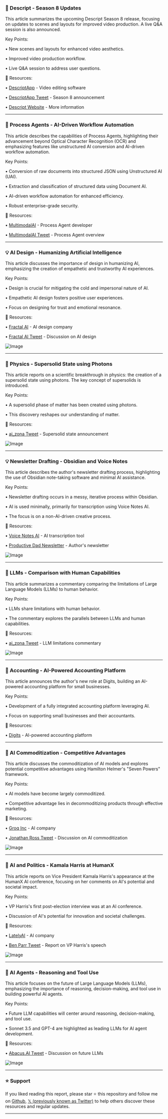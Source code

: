 ### 🚀 Descript - Season 8 Updates

This article summarizes the upcoming Descript Season 8 release, focusing on updates to scenes and layouts for improved video production.  A live Q&A session is also announced.

Key Points:

•  New scenes and layouts for enhanced video aesthetics.


•  Improved video production workflow.


•  Live Q&A session to address user questions.


🔗 Resources:

• [DescriptApp](https://x.com/DescriptApp) - Video editing software


• [DescriptApp Tweet](https://x.com/DescriptApp/status/1899475538256744883) -  Season 8 announcement


• [Descript Website](https://t.co/7eKrR27S9u) -  More information



---
### 🤖 Process Agents - AI-Driven Workflow Automation

This article describes the capabilities of Process Agents, highlighting their advancement beyond Optical Character Recognition (OCR) and emphasizing features like unstructured AI conversion and AI-driven workflow automation.

Key Points:

• Conversion of raw documents into structured JSON using Unstructured AI (UAI).


• Extraction and classification of structured data using Document AI.


• AI-driven workflow automation for enhanced efficiency.


• Robust enterprise-grade security.


🔗 Resources:

• [MultimodalAI](https://x.com/MultimodalAI) -  Process Agent developer


• [MultimodalAI Tweet](https://x.com/MultimodalAI/status/1899475435370557695) -  Process Agent overview


---
### 💡 AI Design - Humanizing Artificial Intelligence

This article discusses the importance of design in humanizing AI, emphasizing the creation of empathetic and trustworthy AI experiences.

Key Points:

• Design is crucial for mitigating the cold and impersonal nature of AI.


•  Empathetic AI design fosters positive user experiences.


•  Focus on designing for trust and emotional resonance.



🔗 Resources:

• [Fractal AI](https://x.com/fractalai) - AI design company


• [Fractal AI Tweet](https://x.com/fractalai/status/1899383609263632426) -  Discussion on AI design


![Image](https://pbs.twimg.com/media/GlvhGmGXkAEDfIG?format=jpg&name=small)


---
### 🤖 Physics - Supersolid State using Photons

This article reports on a scientific breakthrough in physics: the creation of a supersolid state using photons.  The key concept of supersolids is introduced.

Key Points:

•  A supersolid phase of matter has been created using photons.


•  This discovery reshapes our understanding of matter.



🔗 Resources:

• [ai_zona Tweet](https://x.com/ai_zona/status/1899370008070754666) -  Supersolid state announcement


![Image](https://pbs.twimg.com/media/Glvq88pW0AAZIYd?format=jpg&name=small)


---
### 💡 Newsletter Drafting - Obsidian and Voice Notes

This article describes the author's newsletter drafting process, highlighting the use of Obsidian note-taking software and minimal AI assistance.

Key Points:

•  Newsletter drafting occurs in a messy, iterative process within Obsidian.


•  AI is used minimally, primarily for transcription using Voice Notes AI.


•  The focus is on a non-AI-driven creative process.



🔗 Resources:

• [Voice Notes AI](https://x.com/voicenotesai) - AI transcription tool


• [Productive Dad Newsletter](https://x.com/productive_will) - Author's newsletter


![Image](https://pbs.twimg.com/media/Glr--TiWcAAtb-W?format=jpg&name=small)


---
### 🤖 LLMs - Comparison with Human Capabilities

This article summarizes a commentary comparing the limitations of Large Language Models (LLMs) to human behavior.

Key Points:

•  LLMs share limitations with human behavior.


•  The commentary explores the parallels between LLMs and human capabilities.


🔗 Resources:

• [ai_zona Tweet](https://x.com/ai_zona/status/1899188792772157896) -  LLM limitations commentary


![Image](https://pbs.twimg.com/media/GltGI5tXsAAGfKP?format=jpg&name=small)


---
### 🚀 Accounting - AI-Powered Accounting Platform

This article announces the author's new role at Digits, building an AI-powered accounting platform for small businesses.

Key Points:

•  Development of a fully integrated accounting platform leveraging AI.


•  Focus on supporting small businesses and their accountants.



🔗 Resources:

• [Digits](https://x.com/digits) -  AI-powered accounting platform


---
### 🤖 AI Commoditization - Competitive Advantages

This article discusses the commoditization of AI models and explores potential competitive advantages using Hamilton Helmer's "Seven Powers" framework.

Key Points:

•  AI models have become largely commoditized.


•  Competitive advantage lies in decommoditizing products through effective marketing.



🔗 Resources:

• [Groq Inc](https://x.com/GroqInc) -  AI company


• [Jonathan Ross Tweet](https://x.com/JonathanRoss321/status/1899169648395833703) -  Discussion on AI commoditization


![Image](https://pbs.twimg.com/media/Gls0uxYWQAEbyO2?format=jpg&name=small)



---
### 🤖 AI and Politics - Kamala Harris at HumanX

This article reports on Vice President Kamala Harris's appearance at the HumanX AI conference, focusing on her comments on AI's potential and societal impact.

Key Points:

•  VP Harris's first post-election interview was at an AI conference.


•  Discussion of AI's potential for innovation and societal challenges.



🔗 Resources:

• [LatelyAI](https://x.com/LatelyAI) -  AI company


• [Ben Parr Tweet](https://x.com/benparr/status/1898929801223872711) -  Report on VP Harris's speech


![Image](https://pbs.twimg.com/amplify_video_thumb/1898929033733435392/img/7OAZWHelxbu7jOLs.jpg)


---
### 🤖 AI Agents - Reasoning and Tool Use

This article focuses on the future of Large Language Models (LLMs), emphasizing the importance of reasoning, decision-making, and tool use in building powerful AI agents.

Key Points:

•  Future LLM capabilities will center around reasoning, decision-making, and tool use.


•  Sonnet 3.5 and GPT-4 are highlighted as leading LLMs for AI agent development.



🔗 Resources:

• [Abacus.AI Tweet](https://x.com/abacusai/status/1899126772530029045) -  Discussion on future LLMs


![Image](https://pbs.twimg.com/media/Glr6QSWXAAA-Xx0?format=jpg&name=small)


---

### ⭐️ Support

If you liked reading this report, please star ⭐️ this repository and follow me on [Github](https://github.com/Drix10), [𝕏 (previously known as Twitter)](https://x.com/DRIX_10_) to help others discover these resources and regular updates.

---